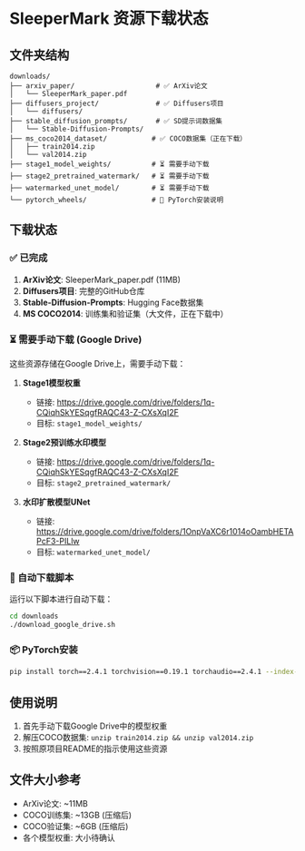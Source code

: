 # SleeperMark 资源下载状态

## 文件夹结构
```
downloads/
├── arxiv_paper/                    # ✅ ArXiv论文
│   └── SleeperMark_paper.pdf      
├── diffusers_project/              # ✅ Diffusers项目
│   └── diffusers/                 
├── stable_diffusion_prompts/       # ✅ SD提示词数据集
│   └── Stable-Diffusion-Prompts/  
├── ms_coco2014_dataset/           # ✅ COCO数据集（正在下载）
│   ├── train2014.zip              
│   └── val2014.zip                
├── stage1_model_weights/          # ⏳ 需要手动下载
├── stage2_pretrained_watermark/   # ⏳ 需要手动下载  
├── watermarked_unet_model/        # ⏳ 需要手动下载
└── pytorch_wheels/                # 📝 PyTorch安装说明
```

## 下载状态

### ✅ 已完成
1. **ArXiv论文**: SleeperMark_paper.pdf (11MB)
2. **Diffusers项目**: 完整的GitHub仓库
3. **Stable-Diffusion-Prompts**: Hugging Face数据集
4. **MS COCO2014**: 训练集和验证集（大文件，正在下载中）

### ⏳ 需要手动下载 (Google Drive)
这些资源存储在Google Drive上，需要手动下载：

1. **Stage1模型权重**
   - 链接: https://drive.google.com/drive/folders/1q-CQiqhSkYESqgfRAQC43-Z-CXsXqI2F
   - 目标: `stage1_model_weights/`

2. **Stage2预训练水印模型** 
   - 链接: https://drive.google.com/drive/folders/1q-CQiqhSkYESqgfRAQC43-Z-CXsXqI2F
   - 目标: `stage2_pretrained_watermark/`

3. **水印扩散模型UNet**
   - 链接: https://drive.google.com/drive/folders/1OnpVaXC6r1014oOambHETAPcF3-PILlw  
   - 目标: `watermarked_unet_model/`

### 🔧 自动下载脚本
运行以下脚本进行自动下载：
```bash
cd downloads
./download_google_drive.sh
```

### 📦 PyTorch安装
```bash
pip install torch==2.4.1 torchvision==0.19.1 torchaudio==2.4.1 --index-url https://download.pytorch.org/whl/cu124
```

## 使用说明
1. 首先手动下载Google Drive中的模型权重
2. 解压COCO数据集: `unzip train2014.zip && unzip val2014.zip`
3. 按照原项目README的指示使用这些资源

## 文件大小参考
- ArXiv论文: ~11MB
- COCO训练集: ~13GB (压缩后)
- COCO验证集: ~6GB (压缩后)  
- 各个模型权重: 大小待确认

